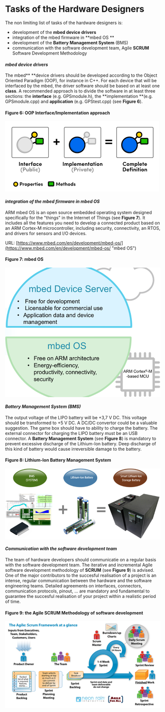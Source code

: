 # Tasks of the Hardware Designers

The non limiting list of tasks of the hardware designers is:

* development of the **mbed device drivers**
* integration of the mbed firmware in **mbed OS **
* development of the **Battery Management System** \(BMS\)
* communication with the software development team, Agile **SCRUM** Software Development Methodology

#### _mbed device drivers_

The mbed** **device drivers should be developed according to the Object Oriented Paradigm \(OOP\), for instance in C++. For each device that will be interfaced by the mbed, the driver software should be based on at least one **class**. A recommended approach is to divide the software in at least three sections: the **interface** \(e.g. GPSmodule.h\), the **implementation **\(e.g. GPSmodule.cpp\) and **application** \(e.g. GPStest.cpp\) \(see **Figure 6**\).

#### Figure 6: OOP Interface/Implementation approach

![](/assets/OOP.png)

#### _integration of the mbed firmware in mbed OS_

ARM mbed OS is an open source embedded operating system designed specifically for the "things" in the Internet of Things \(see **Figure 7**\). It includes all the features you need to develop a connected product based on an ARM Cortex-M microcontroller, including security, connectivity, an RTOS, and drivers for sensors and I/O devices.

URL: [https://www.mbed.com/en/development/mbed-os/](https://www.mbed.com/en/development/mbed-os/ "mbed OS")

#### Figure 7: mbed OS

![](/assets/mbed_os_server.png)

#### _**Battery Management System \(BMS\)**_

The output voltage of the LIPO battery will be +3,7 V DC. This voltage should be transformed to +5 V DC. A DC/DC convertor could be a valuable suggestion. The game box should have to ability to charge the battery. The external connector for charging the LIPO battery must be an USB connector. A **Battery Management System** \(see **Figure 8**\) is mandatory to prevent excessive discharge of the Lithium-Ion battery. Deep discharge of this kind of battery would cause irreversible damage to the battery.

#### Figure 8: Lithium-Ion Battery Management System

![](/assets/BMS2.jpg)

#### _**Communication with the software development team**_

The team of hardware developers should communicatie on a regular basis with the software development team. The iterative and incremental Agile software development methodology of **SCRUM** \(see **Figure 9**\) is advised. One of the major contributors to the succesful realisation of  a project is an intense, regular communication between the hardware and the software engineering teams. Detailed agreements on interfaces, connectors, communication protocols, pinout, ... are mandatory and fundamental to guarantee the succesful realisation of your project within a realistic period of time.

#### Figure 9: the Agile SCRUM Methodology of software development

![](/assets/SCRUM.jpg)

